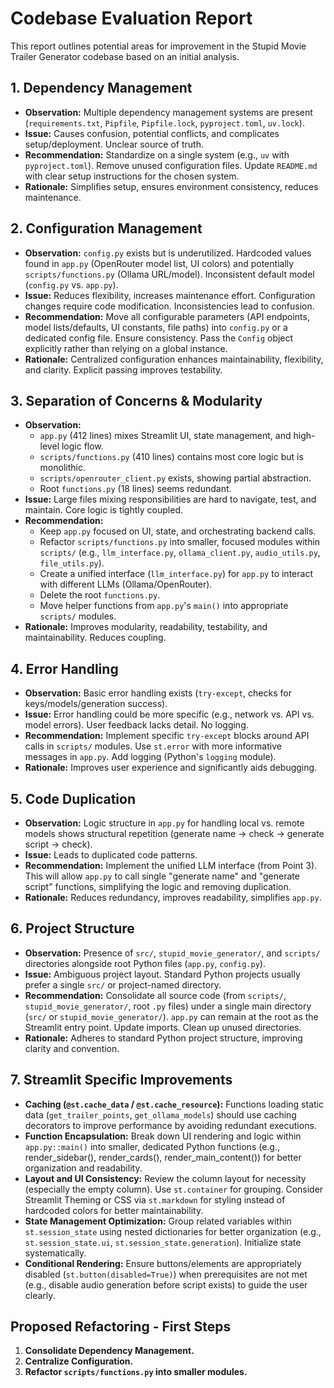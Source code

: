# Codebase Evaluation Report

This report outlines potential areas for improvement in the Stupid Movie Trailer Generator codebase based on an initial analysis.

## 1. Dependency Management

*   **Observation:** Multiple dependency management systems are present (`requirements.txt`, `Pipfile`, `Pipfile.lock`, `pyproject.toml`, `uv.lock`).
*   **Issue:** Causes confusion, potential conflicts, and complicates setup/deployment. Unclear source of truth.
*   **Recommendation:** Standardize on a single system (e.g., `uv` with `pyproject.toml`). Remove unused configuration files. Update `README.md` with clear setup instructions for the chosen system.
*   **Rationale:** Simplifies setup, ensures environment consistency, reduces maintenance.

## 2. Configuration Management

*   **Observation:** `config.py` exists but is underutilized. Hardcoded values found in `app.py` (OpenRouter model list, UI colors) and potentially `scripts/functions.py` (Ollama URL/model). Inconsistent default model (`config.py` vs. `app.py`).
*   **Issue:** Reduces flexibility, increases maintenance effort. Configuration changes require code modification. Inconsistencies lead to confusion.
*   **Recommendation:** Move all configurable parameters (API endpoints, model lists/defaults, UI constants, file paths) into `config.py` or a dedicated config file. Ensure consistency. Pass the `Config` object explicitly rather than relying on a global instance.
*   **Rationale:** Centralized configuration enhances maintainability, flexibility, and clarity. Explicit passing improves testability.

## 3. Separation of Concerns & Modularity

*   **Observation:**
    *   `app.py` (412 lines) mixes Streamlit UI, state management, and high-level logic flow.
    *   `scripts/functions.py` (410 lines) contains most core logic but is monolithic.
    *   `scripts/openrouter_client.py` exists, showing partial abstraction.
    *   Root `functions.py` (18 lines) seems redundant.
*   **Issue:** Large files mixing responsibilities are hard to navigate, test, and maintain. Core logic is tightly coupled.
*   **Recommendation:**
    *   Keep `app.py` focused on UI, state, and orchestrating backend calls.
    *   Refactor `scripts/functions.py` into smaller, focused modules within `scripts/` (e.g., `llm_interface.py`, `ollama_client.py`, `audio_utils.py`, `file_utils.py`).
    *   Create a unified interface (`llm_interface.py`) for `app.py` to interact with different LLMs (Ollama/OpenRouter).
    *   Delete the root `functions.py`.
    *   Move helper functions from `app.py`'s `main()` into appropriate `scripts/` modules.
*   **Rationale:** Improves modularity, readability, testability, and maintainability. Reduces coupling.

## 4. Error Handling

*   **Observation:** Basic error handling exists (`try-except`, checks for keys/models/generation success).
*   **Issue:** Error handling could be more specific (e.g., network vs. API vs. model errors). User feedback lacks detail. No logging.
*   **Recommendation:** Implement specific `try-except` blocks around API calls in `scripts/` modules. Use `st.error` with more informative messages in `app.py`. Add logging (Python's `logging` module).
*   **Rationale:** Improves user experience and significantly aids debugging.

## 5. Code Duplication

*   **Observation:** Logic structure in `app.py` for handling local vs. remote models shows structural repetition (generate name -> check -> generate script -> check).
*   **Issue:** Leads to duplicated code patterns.
*   **Recommendation:** Implement the unified LLM interface (from Point 3). This will allow `app.py` to call single "generate name" and "generate script" functions, simplifying the logic and removing duplication.
*   **Rationale:** Reduces redundancy, improves readability, simplifies `app.py`.

## 6. Project Structure

*   **Observation:** Presence of `src/`, `stupid_movie_generator/`, and `scripts/` directories alongside root Python files (`app.py`, `config.py`).
*   **Issue:** Ambiguous project layout. Standard Python projects usually prefer a single `src/` or project-named directory.
*   **Recommendation:** Consolidate all source code (from `scripts/`, `stupid_movie_generator/`, root `.py` files) under a single main directory (`src/` or `stupid_movie_generator/`). `app.py` can remain at the root as the Streamlit entry point. Update imports. Clean up unused directories.
*   **Rationale:** Adheres to standard Python project structure, improving clarity and convention.

## 7. Streamlit Specific Improvements

*   **Caching (`@st.cache_data` / `@st.cache_resource`):** Functions loading static data (`get_trailer_points`, `get_ollama_models`) should use caching decorators to improve performance by avoiding redundant executions.
*   **Function Encapsulation:** Break down UI rendering and logic within `app.py::main()` into smaller, dedicated Python functions (e.g., render_sidebar(), render_cards(), render_main_content()) for better organization and readability.
*   **Layout and UI Consistency:** Review the column layout for necessity (especially the empty column). Use `st.container` for grouping. Consider Streamlit Theming or CSS via `st.markdown` for styling instead of hardcoded colors for better maintainability.
*   **State Management Optimization:** Group related variables within `st.session_state` using nested dictionaries for better organization (e.g., `st.session_state.ui`, `st.session_state.generation`). Initialize state systematically.
*   **Conditional Rendering:** Ensure buttons/elements are appropriately disabled (`st.button(disabled=True)`) when prerequisites are not met (e.g., disable audio generation before script exists) to guide the user clearly.

## Proposed Refactoring - First Steps

1.  **Consolidate Dependency Management.**
2.  **Centralize Configuration.**
3.  **Refactor `scripts/functions.py` into smaller modules.** 
